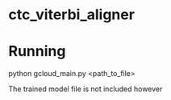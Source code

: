 # ctc_viterbi_aligner

# Running

python gcloud_main.py <path_to_file> 

The trained model file is not included however 
